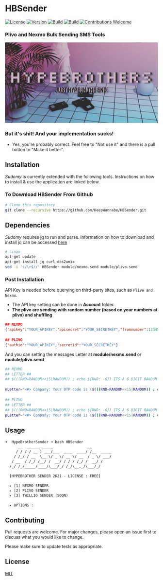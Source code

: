 
# HBSender
[![License](https://img.shields.io/badge/license-MIT-red.svg)](https://github.com/KeepWannabe/HBSender/blob/main/LICENSE.md)   [![Version](https://img.shields.io/badge/Release-1.0-red.svg?maxAge=259200)]()  [![Build](https://img.shields.io/badge/Supported_OS-Linux-yellow.svg)]()  [![Build](https://img.shields.io/badge/Supported_WSL-Windows-blue.svg)]() [![Contributions Welcome](https://img.shields.io/badge/contributions-welcome-brightgreen.svg?style=flat)](https://github.com/KeepWannabe/HBSender/issues)
### Plivo and Nexmo Bulk Sending SMS Tools
<img width="935" alt="hbsender" src="https://raw.githubusercontent.com/KeepWannabe/HBSender/main/top-header.jpg">


### But it's shit! And your implementation sucks!
- Yes, you're probably correct. Feel free to "Not use it" and there is a pull button to "Make it better". 

## Installation
*Sudomy* is currently extended with the following tools. Instructions on how to install & use the application are linked below.

### To Download HBSender From Github
```bash
# Clone this repository
git clone --recursive https://github.com/KeepWannabe/HBSender.git
```

## Dependencies
*Sudomy* requires [jq](https://stedolan.github.io/jq/download/) to run and parse. Information on how to download and install jq can be accessed [here](https://stedolan.github.io/jq/download/)

```bash
# Linux
apt-get update
apt-get install jq curl dos2unix
sed -i 's/\r$//' HBSender module/nexmo.send module/plivo.send

```
### Post Installation
API Key is needed before querying on third-party sites, such as ```Plivo and Nexmo```.
- The API key setting can be done in **Account** folder.
- **The plivo are sending with random number (based on your numbers at plivo) and shuffling**
```json
## NEXMO
{"apikey":"YOUR_APIKEY","apisecret":"YOUR_SECRETKEY","fromnumber":1234567890}

## PLIVO
{"authid":"YOUR_APIKEY","secretid":"YOUR_SECRETKEY"}
```
And you can setting the messages Letter at **module/nexmo.send** or **module/plivo.send**
```bash
## NEXMO
## LETTER ##
## $(((RND=RANDOM<<15|RANDOM)) ; echo ${RND: -6}) ITS A 6 DIGIT RANDOM NUMBER

nLetter="<#> Company: Your OTP code is ($(((RND=RANDOM<<15|RANDOM)) ; echo ${RND: -6}))."

## PLIVO
## LETTER ##
## $(((RND=RANDOM<<15|RANDOM)) ; echo ${RND: -6}) ITS A 6 DIGIT RANDOM NUMBER
pLetter="<#> Company: Your OTP code is ($(((RND=RANDOM<<15|RANDOM)) ; echo ${RND: -6}))."
```
## Usage
```text
➜  HypeBrotherSender ➜ bash HBSender
      __  ______ _____                __
     / / / / __ ) ___/___  ____  ____/ /__  _____
    / /_/ / __  \__ \/ _ \/ __ \/ __  / _ \/ ___/
   / __  / /_/ /__/ /  __/ / / / /_/ /  __/ /    
  /_/ /_/_____/____/\___/_/ /_/\__,_/\___/_/     

  [HYPEBROTHER SENDER 2K21 - LICENSE : FREE]

  ▸ [1] NEXMO SENDER
  ▸ [2] PLIVO SENDER
  ▸ [3] TWILLIO SENDER (SOON)

  ▸ OPTIONS : 
```

## Contributing
Pull requests are welcome. For major changes, please open an issue first to discuss what you would like to change.

Please make sure to update tests as appropriate.

## License
[MIT](https://choosealicense.com/licenses/mit/)
